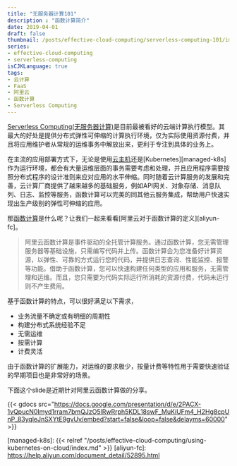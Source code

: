 ```yaml
---
title: "无服务器计算101"
description : "函数计算简介"
date: 2019-04-01
draft: false
thumbnail: /posts/effective-cloud-computing/serverless-computing-101/images/cover.jpg
series:
- effective-cloud-computing
- serverless-computing
isCJKLanguage: true
tags:
- 云计算
- FaaS
- 阿里云
- 函数计算
- Serverless Computing
---
```

[Serverless Computing(无服务器计算)][serverless]是目前最被看好的云端计算执行模型。其最大的好处是提供分布式弹性可伸缩的计算执行环境，仅为实际使用资源付费，并且将应用维护者从常规的运维事务中解放出来，更利于专注到具体的业务上。

在主流的应用部署方式下，无论是使用[云主机][ec2]还是[Kubernetes][managed-k8s]作为运行环境，都会有大量运维层面的事务需要考虑和处理，并且应用程序需要按照分布式程序的设计准则来应对应用的水平伸缩。同时随着云计算服务的发展和完善，云计算厂商提供了越来越多的基础服务，例如API网关、对象存储、消息队列、日志、监控等服务，函数计算可以完美的同其他云服务集成，帮助用户快速实现出生产级别的弹性可伸缩的应用。

<!--more-->
那[函数计算][serverless]是什么呢？让我们一起来看看[阿里云对于函数计算的定义][aliyun-fc]。

> 阿里云函数计算是事件驱动的全托管计算服务。通过函数计算，您无需管理服务器等基础设施，只需编写代码并上传。函数计算会为您准备好计算资源，以弹性、可靠的方式运行您的代码，并提供日志查询、性能监控、报警等功能。借助于函数计算，您可以快速构建任何类型的应用和服务，无需管理和运维。而且，您只需要为代码实际运行所消耗的资源付费，代码未运行则不产生费用。

基于函数计算的特点，可以很好满足以下需求，

- 业务流量不确定或有明细的周期性
- 构建分布式系统经验不足
- 无需运维
- 按需计算
- 计费灵活

由于函数计算的扩展能力，对运维的要求极少，按量计费等特性用于需要快速验证的早期项目也是非常好的场景。

下面这个slide是近期针对阿里云函数计算做的分享。

{{< gdocs src="https://docs.google.com/presentation/d/e/2PACX-1vQpucN0Imyd1rram7bmQJzO5lRwRrph5KDL18swF_MuKiUFm4_H2Hg8cpUnP_83yqleJnSXYtE9gvUv/embed?start=false&loop=false&delayms=60000" >}}

[serverless]: https://en.wikipedia.org/wiki/Serverless_computing
[ec2]: https://aws.amazon.com/cn/ec2
[managed-k8s]: {{< relref "/posts/effective-cloud-computing/using-kubernetes-on-cloud/index.md" >}}
[aliyun-fc]: https://help.aliyun.com/document_detail/52895.html
